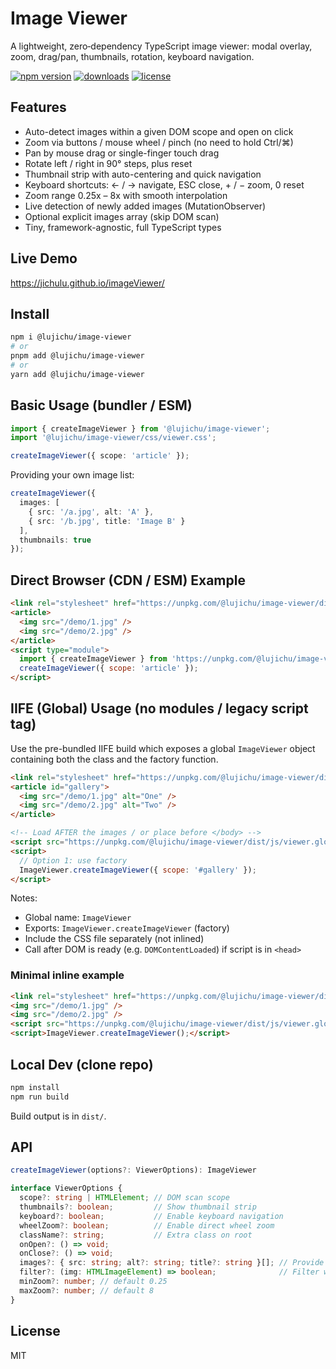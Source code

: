 # Image Viewer

A lightweight, zero‑dependency TypeScript image viewer: modal overlay, zoom, drag/pan, thumbnails, rotation, keyboard navigation.

<p>
  <a href="https://www.npmjs.com/package/@lujichu/image-viewer"><img src="https://img.shields.io/npm/v/@lujichu/image-viewer.svg?style=flat&color=33a" alt="npm version" /></a>
  <a href="https://www.npmjs.com/package/@lujichu/image-viewer"><img src="https://img.shields.io/npm/dm/@lujichu/image-viewer.svg?color=4a7" alt="downloads" /></a>
  <a href="LICENSE"><img src="https://img.shields.io/badge/License-MIT-blue.svg" alt="license" /></a>
</p>

## Features
- Auto-detect images within a given DOM scope and open on click
- Zoom via buttons / mouse wheel / pinch (no need to hold Ctrl/⌘)
- Pan by mouse drag or single-finger touch drag
- Rotate left / right in 90° steps, plus reset
- Thumbnail strip with auto-centering and quick navigation
- Keyboard shortcuts: ← / → navigate, ESC close, + / − zoom, 0 reset
- Zoom range 0.25x – 8x with smooth interpolation
- Live detection of newly added images (MutationObserver)
- Optional explicit images array (skip DOM scan)
- Tiny, framework-agnostic, full TypeScript types

## Live Demo
https://jichulu.github.io/imageViewer/

## Install
```bash
npm i @lujichu/image-viewer
# or
pnpm add @lujichu/image-viewer
# or
yarn add @lujichu/image-viewer
```

## Basic Usage (bundler / ESM)
```ts
import { createImageViewer } from '@lujichu/image-viewer';
import '@lujichu/image-viewer/css/viewer.css';

createImageViewer({ scope: 'article' });
```

Providing your own image list:
```ts
createImageViewer({
  images: [
    { src: '/a.jpg', alt: 'A' },
    { src: '/b.jpg', title: 'Image B' }
  ],
  thumbnails: true
});
```

## Direct Browser (CDN / ESM) Example
```html
<link rel="stylesheet" href="https://unpkg.com/@lujichu/image-viewer/dist/css/viewer.css" />
<article>
  <img src="/demo/1.jpg" />
  <img src="/demo/2.jpg" />
</article>
<script type="module">
  import { createImageViewer } from 'https://unpkg.com/@lujichu/image-viewer/dist/js/viewer.js';
  createImageViewer({ scope: 'article' });
</script>
```

## IIFE (Global) Usage (no modules / legacy script tag)
Use the pre-bundled IIFE build which exposes a global `ImageViewer` object containing both the class and the factory function.

```html
<link rel="stylesheet" href="https://unpkg.com/@lujichu/image-viewer/dist/css/viewer.css" />
<article id="gallery">
  <img src="/demo/1.jpg" alt="One" />
  <img src="/demo/2.jpg" alt="Two" />
</article>

<!-- Load AFTER the images / or place before </body> -->
<script src="https://unpkg.com/@lujichu/image-viewer/dist/js/viewer.global.js"></script>
<script>
  // Option 1: use factory
  ImageViewer.createImageViewer({ scope: '#gallery' });
</script>
```

Notes:
- Global name: `ImageViewer`
- Exports: `ImageViewer.createImageViewer` (factory)
- Include the CSS file separately (not inlined)
- Call after DOM is ready (e.g. `DOMContentLoaded`) if script is in `<head>`

### Minimal inline example
```html
<link rel="stylesheet" href="https://unpkg.com/@lujichu/image-viewer/dist/css/viewer.css" />
<img src="/demo/1.jpg" />
<img src="/demo/2.jpg" />
<script src="https://unpkg.com/@lujichu/image-viewer/dist/js/viewer.global.js"></script>
<script>ImageViewer.createImageViewer();</script>
```

## Local Dev (clone repo)
```powershell
npm install
npm run build
```
Build output is in `dist/`.

## API
```ts
createImageViewer(options?: ViewerOptions): ImageViewer

interface ViewerOptions {
  scope?: string | HTMLElement; // DOM scan scope
  thumbnails?: boolean;         // Show thumbnail strip
  keyboard?: boolean;           // Enable keyboard navigation
  wheelZoom?: boolean;          // Enable direct wheel zoom
  className?: string;           // Extra class on root
  onOpen?: () => void;
  onClose?: () => void;
  images?: { src: string; alt?: string; title?: string }[]; // Provide images directly
  filter?: (img: HTMLImageElement) => boolean;              // Filter which <img> elements are included
  minZoom?: number; // default 0.25
  maxZoom?: number; // default 8
}
```

## License
MIT
